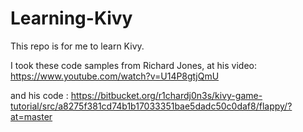 # Learning-Kivy

This repo is for me to learn Kivy.

I took these code samples from Richard Jones, at his video: https://www.youtube.com/watch?v=U14P8gtjQmU

and his code : https://bitbucket.org/r1chardj0n3s/kivy-game-tutorial/src/a8275f381cd74b1b17033351bae5dadc50c0daf8/flappy/?at=master